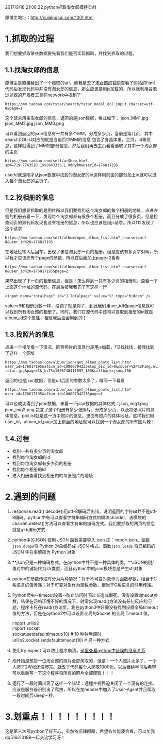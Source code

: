 2017/9/18 21:08:22 
python抓取淘女郎模特实战


原博主地址：http://cuiqingcai.com/1001.html

# 1.抓取的过程 #

我们想要抓取某些数据要先看我们能否实现抓取，并找到抓取的过程。

## 1.1.找淘女郎的信息 ##

原博主是直接给出了一个抓取的url，而我是去了[淘女郎的官网](https://mm.taobao.com/search_tstar_model.htm?spm=5679.126488.640745.2.b17c0adXs2tQb)查看了网站的html代码后发现代码中并没有淘女郎的信息，那么应该是用js加载的，所以我利用谷歌浏览器的开发者工具在network中找到了

    https://mm.taobao.com/tstar/search/tstar_model.do?_input_charset=utf-8&page=1

这个请求用来淘女郎的信息，返回的是json数据，格式如下： json_MM1.jpg    json_MM2.jpg  json_MM3.png

可以看到返回的json信息有一共有多个MM，分成多少页，当前是第几页，其中searchDOList对应的就是当前页中MM的信息
包含了身高体重，主页，id等信息，这样就得到了MM的部分信息，然后我们再去主页看看选取了其中一个淘女郎的主页

    https://mm.taobao.com/self/aiShow.htm?spm=719.7763510.1998643336.1.RdNykm&userId=176817195

userId就是刚才从json数据中找到的淘女郎的id这样用前面的部分加上id就可以进入每个淘女郎的主页了。

## 1.2.找相册的信息 ##

但是我们想要抓取的是图片所以我们要找到这个淘女郎的每个相册的地址，点进左侧的相册去看一下，发现每个淘女郎都有很多个相册，而且分成了很多页，但是检查网页的源代码发现也没有相册的信息，所以也应该是用js请求。所以f12发现了这个请求

    https://mm.taobao.com/self/album/open_album_list.htm?_charset=utf-8&user_id%20=176817195

在地址栏输入后回车，出现了该位淘女郎一页的相册。但是应该有多页才对啊，所以我才应该还有个page的参数，所以在后面加上page=2看看

    https://mm.taobao.com/self/album/open_album_list.htm?_charset=utf-8&user_id%20=176817195&page=2

果然出现了下一页的相册信息。但是！怎么得到一共有多少页的相册呢，查看一下上面这个地址的源代码，在最后被我我先了有这样一行

    <input name="totalPage" id="J_Totalpage" value="9" type="hidden" />

value=9和相册页数一样，没跑了就是你了，到此我们用uer_id和page信息就可以找到所有淘女郎的相册了。同时，我们在源代码中还可以提取到相册的id就是album_id这个属性，相信我后面会用到的！

## 1.3.找照片的信息 ##

点进一个相册看一下情况，同样照片的信息也是用js加载，f12找找找，被我找到了这样一个网址

    https://mm.taobao.com/album/json/get_album_photo_list.htm?user_id=176817195&album_id=10000794223&top_pic_id=0&cover=%2F%2Fimg.alicdn.com%2Fimgextra%2Fi2%2F176817195%2FTB1i8OAKXXXXXXUXpXXXXXXXXXX_!!0-tstar.jpg&page=1&_ksTS=1505740411597_155&callback=jsonp156
   
返回的也是json数据，但是url后面的参数太多了，精简一下看看
    
    https://mm.taobao.com/album/json/get_album_photo_list.htm?user_id=176817195&album_id=10000794223&page=1

可以也成功得到了json数据，来看一下json数据的具体格式：json_img1.png  json_img2.png
包含了这个相册有多少张照片，分成多少页，以及每张照片的具体信息。picList就是这一页中照片的信息，里面有照片的具体地址。这样我们用user_id，album_id,page加上前面的地址就可以找到一个淘女郎的所有图片辣！

## 1.4.过程 ##

- 找到一共有多少页的淘女郎
- 找到每位淘女郎的id
- 找到每位淘女郎有多少页的相册
- 找到每个相册的id
- 进入相册查看找到相册内的每张照片的地址



# 2.遇到的问题 #

1. response.read().decode()用utf-8解码后出错，说明返回的字符串并不是utf-8编码。python中有可以查看字符串编码方式的模块chardet，该模块的chardet.detect()方法可以查看字符串的编码方式。我们要抓取的网页的信息就是gkb编码方式

2. python中的JSON
   使用 JSON 函数需要导入 json 库：import json。函数`json.dumps`将 Python 对象编码成 JSON 格式。函数`json.loads`	将已编码的 JSON 字符串解码为 Python 对象

3. **json只是一种编码格式，在python中并不是一种具体的类。**JSON的键/值对中的键始终为str类型，而且python中的json模块总是产生str对象

4. python在参数传递时分为两种情况：对于不可变对象作为函数参数，相当于C系语言的值传递；对于可变对象作为函数参数，相当于C系语言的引用传递。

5. Python爬虫--timeout设置--防止访问时间过长造成假死。没有设置timeout参数，结果在网络环境不好的情况下，时常出现read()方法没有任何反应的问题，程序卡死在read()方法里。我在python3中好像没有找到设置全局timeout值的方法，但是在python2中可以设置全局的Socket 的全局 Timeout 值。

    import urllib2  
    import socket  
    socket.setdefaulttimeout(10) # 10 秒钟后超时  
    urllib2.socket.setdefaulttimeout(10) # 另一种方式

6. 使用try expect 可以防止程序崩溃。[这里查看python中错误的继承关系](https://docs.python.org/3/library/exceptions.html#exception-hierarchy) 

7. 刚开始是想把一位淘女郎的照片全部爬取的，但是！一个人照片太多了，一个人爬了2W张还没爬完。就改了代码每个人爬取1000张。以后继续学习后希望可以重新写一下这个程序将所有的照片全部爬取！！！


8. 运行了一段时间出现了这样一个错误：远程主机强迫关闭了一个现有的连接。应该是服务器识别出了爬虫，所以在加header中加入了User-Agent并且爬取一段时间后sleep一秒。

# 3.划重点！！！！！！！！！ #

这是第三次写python了好开心，虽然依旧辣眼睛，希望各位能凑合看，可以加我qq516310189一起交流学习呀！